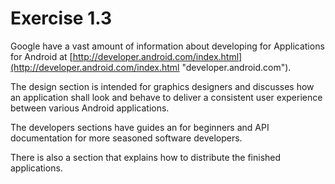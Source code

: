 # Exercise 1.3 #
Google have a vast amount of information about developing for Applications for Android at [http://developer.android.com/index.html](http://developer.android.com/index.html "developer.android.com").

The design section is intended for graphics designers and discusses how an application shall look and behave to deliver a consistent user experience between various Android applications.  

The developers sections have guides an for beginners and API documentation for more seasoned software developers.  

There is also a section that explains how to distribute the finished applications.  
  
